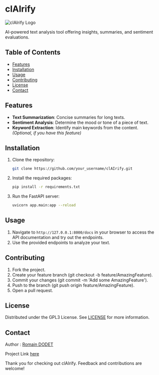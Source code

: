 # clAIrify

![clAIrify Logo](./path_to_logo.png)  <!-- If you have a logo, update the path -->

AI-powered text analysis tool offering insights, summaries, and sentiment evaluations.

## Table of Contents

- [Features](#features)
- [Installation](#installation)
- [Usage](#usage)
- [Contributing](#contributing)
- [License](#license)
- [Contact](#contact)

## Features

- **Text Summarization**: Concise summaries for long texts.
- **Sentiment Analysis**: Determine the mood or tone of a piece of text.
- **Keyword Extraction**: Identify main keywords from the content. *(Optional, if you have this feature)*

## Installation

1. Clone the repository:

   ```sh
   git clone https://github.com/your_username/clAIrify.git
   ```

2. Install the required packages:

   ```sh
   pip install -r requirements.txt
   ```

3. Run the FastAPI server:

   ```sh
   uvicorn app.main:app --reload
   ```


## Usage

1. Navigate to `http://127.0.0.1:8000/docs` in your browser to access the API documentation and try out the endpoints.
2. Use the provided endpoints to analyze your text.

## Contributing

1. Fork the project.
2. Create your feature branch (git checkout -b feature/AmazingFeature).
3. Commit your changes (git commit -m 'Add some AmazingFeature').
4. Push to the branch (git push origin feature/AmazingFeature).
5. Open a pull request.


## License
Distributed under the GPL3 License. See [LICENSE](LICENSE) for more information.


## Contact

Author : [Romain DODET](https://github.com/HelloIAmRomain/)

Project Link [here](https://github.com/HelloIAmRomain/clAIrify)

Thank you for checking out clAIrify. Feedback and contributions are welcome!
